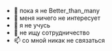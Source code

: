 - 👋 пока я не Better_than_many 
- 👀 меня ничего не интересует 
- 🌱 я не учусь 
- 💞️ не ищу сотрудничество 
- 📫 со мной никак не связаться
